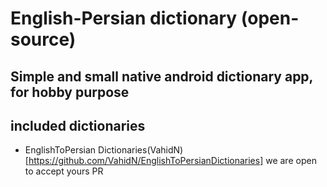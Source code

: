 # English-Persian dictionary (open-source)
## Simple and small native android dictionary app, for hobby purpose

## included dictionaries
 - EnglishToPersian Dictionaries(VahidN)[https://github.com/VahidN/EnglishToPersianDictionaries]
we are open to accept yours PR